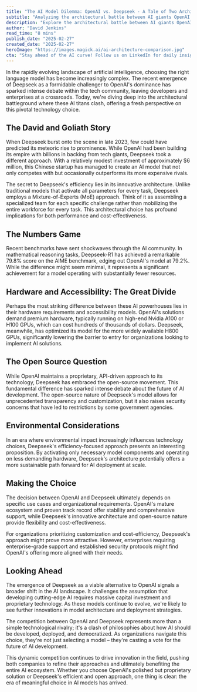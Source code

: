 ```yaml
---
title: "The AI Model Dilemma: OpenAI vs. Deepseek - A Tale of Two Architectures"
subtitle: "Analyzing the architectural battle between AI giants OpenAI and Deepseek"
description: "Explore the architectural battle between AI giants OpenAI and Deepseek, as we analyze their contrasting approaches to model design, accessibility, and deployment. Learn how Deepseek's innovative MoE architecture challenges OpenAI's established dominance, and understand the implications for organizations choosing between these competing AI solutions."
author: "David Jenkins"
read_time: "8 mins"
publish_date: "2025-02-27"
created_date: "2025-02-27"
heroImage: "https://images.magick.ai/ai-architecture-comparison.jpg"
cta: "Stay ahead of the AI curve! Follow us on LinkedIn for daily insights into the evolving landscape of artificial intelligence and expert analysis of emerging technologies."
---
```


In the rapidly evolving landscape of artificial intelligence, choosing the right language model has become increasingly complex. The recent emergence of Deepseek as a formidable challenger to OpenAI's dominance has sparked intense debate within the tech community, leaving developers and enterprises at a crossroads. Today, we're diving deep into the architectural battleground where these AI titans clash, offering a fresh perspective on this pivotal technology choice.

## The David and Goliath Story

When Deepseek burst onto the scene in late 2023, few could have predicted its meteoric rise to prominence. While OpenAI had been building its empire with billions in backing from tech giants, Deepseek took a different approach. With a relatively modest investment of approximately $6 million, this Chinese startup has managed to create an AI model that not only competes with but occasionally outperforms its more expensive rivals.

The secret to Deepseek's efficiency lies in its innovative architecture. Unlike traditional models that activate all parameters for every task, Deepseek employs a Mixture-of-Experts (MoE) approach. Think of it as assembling a specialized team for each specific challenge rather than mobilizing the entire workforce for every task. This architectural choice has profound implications for both performance and cost-effectiveness.

## The Numbers Game

Recent benchmarks have sent shockwaves through the AI community. In mathematical reasoning tasks, Deepseek-R1 has achieved a remarkable 79.8% score on the AIME benchmark, edging out OpenAI's model at 79.2%. While the difference might seem minimal, it represents a significant achievement for a model operating with substantially fewer resources.

## Hardware and Accessibility: The Great Divide

Perhaps the most striking difference between these AI powerhouses lies in their hardware requirements and accessibility models. OpenAI's solutions demand premium hardware, typically running on high-end Nvidia A100 or H100 GPUs, which can cost hundreds of thousands of dollars. Deepseek, meanwhile, has optimized its model for the more widely available H800 GPUs, significantly lowering the barrier to entry for organizations looking to implement AI solutions.

## The Open Source Question

While OpenAI maintains a proprietary, API-driven approach to its technology, Deepseek has embraced the open-source movement. This fundamental difference has sparked intense debate about the future of AI development. The open-source nature of Deepseek's model allows for unprecedented transparency and customization, but it also raises security concerns that have led to restrictions by some government agencies.

## Environmental Considerations

In an era where environmental impact increasingly influences technology choices, Deepseek's efficiency-focused approach presents an interesting proposition. By activating only necessary model components and operating on less demanding hardware, Deepseek's architecture potentially offers a more sustainable path forward for AI deployment at scale.

## Making the Choice

The decision between OpenAI and Deepseek ultimately depends on specific use cases and organizational requirements. OpenAI's mature ecosystem and proven track record offer stability and comprehensive support, while Deepseek's innovative architecture and open-source nature provide flexibility and cost-effectiveness.

For organizations prioritizing customization and cost-efficiency, Deepseek's approach might prove more attractive. However, enterprises requiring enterprise-grade support and established security protocols might find OpenAI's offering more aligned with their needs.

## Looking Ahead

The emergence of Deepseek as a viable alternative to OpenAI signals a broader shift in the AI landscape. It challenges the assumption that developing cutting-edge AI requires massive capital investment and proprietary technology. As these models continue to evolve, we're likely to see further innovations in model architecture and deployment strategies.

The competition between OpenAI and Deepseek represents more than a simple technological rivalry; it's a clash of philosophies about how AI should be developed, deployed, and democratized. As organizations navigate this choice, they're not just selecting a model – they're casting a vote for the future of AI development.

This dynamic competition continues to drive innovation in the field, pushing both companies to refine their approaches and ultimately benefiting the entire AI ecosystem. Whether you choose OpenAI's polished but proprietary solution or Deepseek's efficient and open approach, one thing is clear: the era of meaningful choice in AI models has arrived.